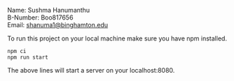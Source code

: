 Name:		Sushma Hanumanthu <br>
B-Number:	Boo817656<br>
Email:		shanuma1@binghamton.edu <br>

To run this project on your local machine make sure you have npm installed.

```
npm ci
npm run start
```
The above lines will start a server on your localhost:8080.
